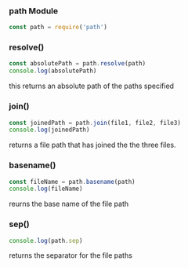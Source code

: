 ### path Module

```js
const path = require('path')
```

### resolve()
```js
const absolutePath = path.resolve(path)
console.log(absolutePath)
```
this returns an absolute path of the paths specified

### join()
```js
const joinedPath = path.join(file1, file2, file3)
console.log(joinedPath)
```
returns a file path that has joined the the three files.

### basename()
```js
const fileName = path.basename(path)
console.log(fileName)
```
reurns the base name of the file path

### sep()
```js
console.log(path.sep)
```
returns the separator for the file paths
